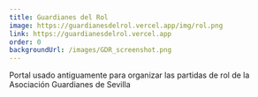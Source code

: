 ```yaml
---
title: Guardianes del Rol
image: https://guardianesdelrol.vercel.app/img/rol.png
link: https://guardianesdelrol.vercel.app
order: 0
backgroundUrl: /images/GDR_screenshot.png
---
```


Portal usado antiguamente para organizar las partidas de rol de la Asociación Guardianes de Sevilla
